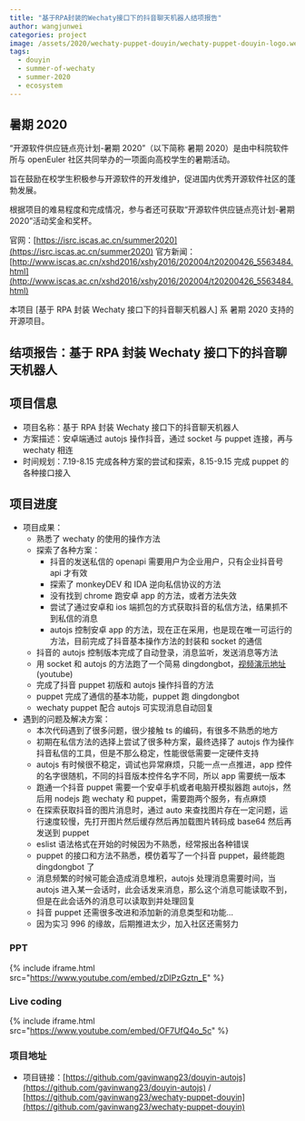 ```yaml
---
title: "基于RPA封装的Wechaty接口下的抖音聊天机器人结项报告"
author: wangjunwei
categories: project
image: /assets/2020/wechaty-puppet-douyin/wechaty-puppet-douyin-logo.webp
tags:
  - douyin
  - summer-of-wechaty
  - summer-2020
  - ecosystem
---
```


## 暑期 2020

“开源软件供应链点亮计划-暑期 2020”（以下简称 暑期 2020）是由中科院软件所与 openEuler 社区共同举办的一项面向高校学生的暑期活动。

旨在鼓励在校学生积极参与开源软件的开发维护，促进国内优秀开源软件社区的蓬勃发展。

根据项目的难易程度和完成情况，参与者还可获取“开源软件供应链点亮计划-暑期 2020”活动奖金和奖杯。

官网：[https://isrc.iscas.ac.cn/summer2020](https://isrc.iscas.ac.cn/summer2020) 官方新闻：[http://www.iscas.ac.cn/xshd2016/xshy2016/202004/t20200426_5563484.html](http://www.iscas.ac.cn/xshd2016/xshy2016/202004/t20200426_5563484.html)

本项目 [基于 RPA 封装 Wechaty 接口下的抖音聊天机器人] 系 暑期 2020 支持的开源项目。

<!--more-->

## 结项报告：基于 RPA 封装 Wechaty 接口下的抖音聊天机器人

## 项目信息

- 项目名称：基于 RPA 封装 Wechaty 接口下的抖音聊天机器人
- 方案描述：安卓端通过 autojs 操作抖音，通过 socket 与 puppet 连接，再与 wechaty 相连
- 时间规划：7.19-8.15 完成各种方案的尝试和探索，8.15-9.15 完成 puppet 的各种接口接入

## 项目进度

- 项目成果：
  - 熟悉了 wechaty 的使用的操作方法
  - 探索了各种方案：
    - 抖音的发送私信的 openapi 需要用户为企业用户，只有企业抖音号 api 才有效
    - 探索了 monkeyDEV 和 IDA 逆向私信协议的方法
    - 没有找到 chrome 跑安卓 app 的方法，或者方法失效
    - 尝试了通过安卓和 ios 端抓包的方式获取抖音的私信方法，结果抓不到私信的消息
    - autojs 控制安卓 app 的方法，现在正在采用，也是现在唯一可运行的方法，目前完成了抖音基本操作方法的封装和 socket 的通信
  - 抖音的 autojs 控制版本完成了自动登录，消息监听，发送消息等方法
  - 用 socket 和 autojs 的方法跑了一个简易 dingdongbot，[视频演示地址](https://youtu.be/TY4hn9TIWlA)(youtube)
  - 完成了抖音 puppet 初版和 autojs 操作抖音的方法
  - puppet 完成了通信的基本功能，puppet 跑 dingdongbot
  - wechaty puppet 配合 autojs 可实现消息自动回复
- 遇到的问题及解决方案：
  - 本次代码遇到了很多问题，很少接触 ts 的编码，有很多不熟悉的地方
  - 初期在私信方法的选择上尝试了很多种方案，最终选择了 autojs 作为操作抖音私信的工具，但是不那么稳定，性能很低需要一定硬件支持
  - autojs 有时候很不稳定，调试也异常麻烦，只能一点一点推进，app 控件的名字很随机，不同的抖音版本控件名字不同，所以 app 需要统一版本
  - 跑通一个抖音 puppet 需要一个安卓手机或者电脑开模拟器跑 autojs，然后用 nodejs 跑 wechaty 和 puppet，需要跑两个服务，有点麻烦
  - 在探索获取抖音的图片消息时，通过 auto 来查找图片存在一定问题，运行速度较慢，先打开图片然后缓存然后再加载图片转码成 base64 然后再发送到 puppet
  - eslist 语法格式在开始的时候因为不熟悉，经常报出各种错误
  - puppet 的接口和方法不熟悉，模仿着写了一个抖音 puppet，最终能跑 dingdongbot 了
  - 消息频繁的时候可能会造成消息堆积，autojs 处理消息需要时间，当 autojs 进入某一会话时，此会话发来消息，那么这个消息可能读取不到，但是在此会话外的消息可以读取到并处理回复
  - 抖音 puppet 还需很多改进和添加新的消息类型和功能...
  - 因为实习 996 的缘故，后期推进太少，加入社区还需努力

### PPT

{% include iframe.html src="https://www.youtube.com/embed/zDIPzGztn_E" %}

### Live coding

{% include iframe.html src="https://www.youtube.com/embed/OF7UfQ4o_5c" %}

### 项目地址

- 项目链接：[https://github.com/gavinwang23/douyin-autojs](https://github.com/gavinwang23/douyin-autojs) / [https://github.com/gavinwang23/wechaty-puppet-douyin](https://github.com/gavinwang23/wechaty-puppet-douyin)
